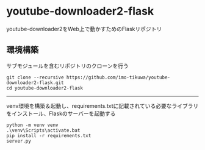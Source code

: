 # youtube-downloader2-flask
youtube-downloader2をWeb上で動かすためのFlaskリポジトリ

## 環境構築
サブモジュールを含むリポジトリのクローンを行う
```
git clone --recursive https://github.com/imo-tikuwa/youtube-downloader2-flask.git
cd youtube-downloader2-flask
```

---
venv環境を構築＆起動し、requirements.txtに記載されている必要なライブラリをインストール、Flaskのサーバーを起動する
```
python -m venv venv
.\venv\Scripts\activate.bat
pip install -r requirements.txt
server.py
```
